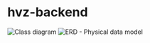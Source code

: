 # hvz-backend
![Class diagram](https://user-images.githubusercontent.com/15190773/229119622-b832e417-89ce-4fd0-81c3-008f9c9f3813.png)
![ERD - Physical data model](https://user-images.githubusercontent.com/15190773/229119646-5428d438-0753-49ac-ae2f-009349d9cd90.png)
